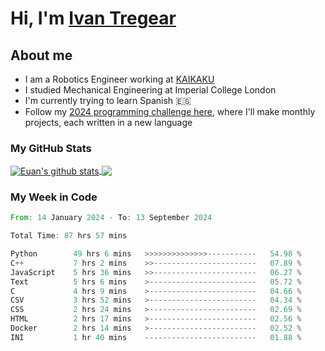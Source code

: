 # Hi, I'm [Ivan Tregear](https://www.linkedin.com/in/ivantregear/)

## About me

* I am a Robotics Engineer working at [KAIKAKU](https://github.com/KAIKAKU-AI)
* I studied Mechanical Engineering at Imperial College London
* I'm currently trying to learn Spanish :es:
* Follow my [2024 programming challenge here](https://github.com/ITregear?tab=repositories), where I'll make monthly projects, each written in a new language


### My GitHub Stats

<a href="#my-github-stats">
  <img align="center" src="https://github-readme-stats.vercel.app/api?username=itregear&count_private=true&show_icons=true&include_all_commits=true&theme=material-palenight" alt="Euan's github stats" />
</a>

<a href="#my-github-stats">
  <img align="center" src="https://github-readme-stats.vercel.app/api/top-langs/?username=itregear&layout=compact&theme=material-palenight" />
</a>

### My Week in Code
<!--START_SECTION:waka-->

```rust
From: 14 January 2024 - To: 13 September 2024

Total Time: 87 hrs 57 mins

Python        49 hrs 6 mins   >>>>>>>>>>>>>>-----------   54.98 %
C++           7 hrs 2 mins    >>-----------------------   07.89 %
JavaScript    5 hrs 36 mins   >>-----------------------   06.27 %
Text          5 hrs 6 mins    >------------------------   05.72 %
C             4 hrs 9 mins    >------------------------   04.66 %
CSV           3 hrs 52 mins   >------------------------   04.34 %
CSS           2 hrs 24 mins   >------------------------   02.69 %
HTML          2 hrs 17 mins   >------------------------   02.56 %
Docker        2 hrs 14 mins   >------------------------   02.52 %
INI           1 hr 40 mins    -------------------------   01.88 %
```

<!--END_SECTION:waka-->
